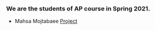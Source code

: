 ### We are the students of AP course in Spring 2021.

- Mahsa Mojtabaee [Project](https://github.com/MahsaMojtabaee/Exercise3.git)

